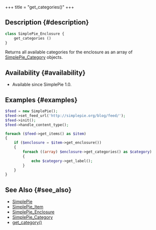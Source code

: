 +++
title = "get_categories()"
+++

## Description {#description}

```php
class SimplePie_Enclosure {
    get_categories ()
}
```

Returns all available categories for the enclosure as an array of [SimplePie_Category](@/wiki/reference/simplepie_category/_index.md) objects.

## Availability {#availability}

- Available since SimplePie 1.0.

## Examples {#examples}

```php
$feed = new SimplePie();
$feed->set_feed_url('http://simplepie.org/blog/feed/');
$feed->init();
$feed->handle_content_type();

foreach ($feed->get_items() as $item)
{
    if ($enclosure = $item->get_enclosure())
    {
        foreach ((array) $enclosure->get_categories() as $category)
        {
            echo $category->get_label();
        }
    }
}
```

## See Also {#see_also}

- [SimplePie](@/wiki/reference/simplepie/_index.md)
- [SimplePie_Item](@/wiki/reference/simplepie_item/_index.md)
- [SimplePie_Enclosure](@/wiki/reference/simplepie_enclosure/_index.md)
- [SimplePie_Category](@/wiki/reference/simplepie_category/_index.md)
- [get_category()](@/wiki/reference/simplepie_enclosure/get_category.md)
